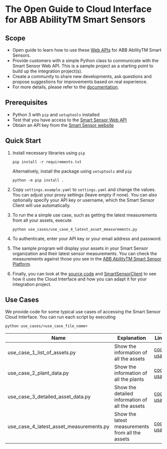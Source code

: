# The Open Guide to Cloud Interface for ABB AbilityTM Smart Sensors

## Scope

- Open guide to learn how to use these [Web APIs](https://api.smartsensor.abb.com/swagger/) for ABB AbilityTM Smart Sensors.
- Provide customers with a simple Python class to communicate with the Smart Sensor Web API. This is a sample project as a starting point to build up the integration project(s).
- Create a community to share new developments, ask questions and propose suggestions for improvements based on real experience.
- For more details, please refer to the [documentation](https://search.abb.com/library/Download.aspx?DocumentID=9AKK107728&LanguageCode=en&DocumentPartId=&Action=Launch).

## Prerequisites

- Python 3 with `pip` and `setuptools` installed
- Test that you have access to the [Smart Sensor Web API](https://api.smartsensor.abb.com/swagger/)
- Obtain an API key from the [Smart Sensor website](https://smartsensor.abb.com)

## Quick Start

1.  Install necessary libraries using `pip`

        pip install -r requirements.txt
    
    Alternatively, install the package using `setuptools` and `pip`
    
        python -m pip install .

2.  Copy `settings.example.yaml` to `settings.yaml` and change the values. You can adjust your proxy settings (leave empty if none).
    You can also optionally specify your API key or username, which the Smart Sensor Client will use automatically.

3.  To run the a simple use case, such as getting the latest measurements from all your assets, execute

    ```
    python use_cases/use_case_4_latest_asset_measurements.py
    ```
    
3.  To authenticate, enter your API key or your email address and password.

4.  The sample program will display your assets in your Smart Sensor organization and their latest sensor measurements. You can check the measurements against those you see in the [ABB AbilityTM Smart Sensor Platform](https://smartsensor.abb.com).

5.  Finally, you can look at the [source code](use_cases/use_cases_4_latest_asset_measurements.py) and [SmartSensorClient](smart_sensor_client/smart_sensor_client.py) to see how it uses the Cloud Interface and how you can adapt it for your integration project.

## Use Cases

We provide code for some typical use cases of accessing the Smart Sensor Cloud Interface.
You can run each script by executing

    python use_cases/<use_case_file_name>

| Name                                    | Explanation                                      | Links                                                                                                                         |
|-----------------------------------------|--------------------------------------------------|-------------------------------------------------------------------------------------------------------------------------------|
| use_case_1_list_of_assets.py            | Show the information of all the assets           | [code](use_cases/use_case_1_list_of_assets.py), [usage](use_cases/use_case_1_list_of_assets.md)                               |
| use_case_2_plant_data.py                | Show the information of all the plants           | [code](use_cases/use_case_2_plant_data.py), [usage](use_cases/use_case_2_plant_data.md)                                       |
| use_case_3_detailed_asset_data.py       | Show the detailed information of all the assets  | [code](use_cases/use_case_3_detailed_asset_data.py), [usage](use_cases/use_case_3_detailed_asset_data.md)                     |
| use_case_4_latest_asset_measurements.py | Show the latest measurements from all the assets | [code](use_cases/use_case_4_latest_asset_measurements.py), [usage](use_cases/use_case_4_latest_asset_measurements.md)         |
